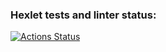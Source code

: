 ### Hexlet tests and linter status:
[![Actions Status](https://github.com/iVaanwar5/backend-project-44/workflows/hexlet-check/badge.svg)](https://github.com/iVaanwar5/backend-project-44/actions)